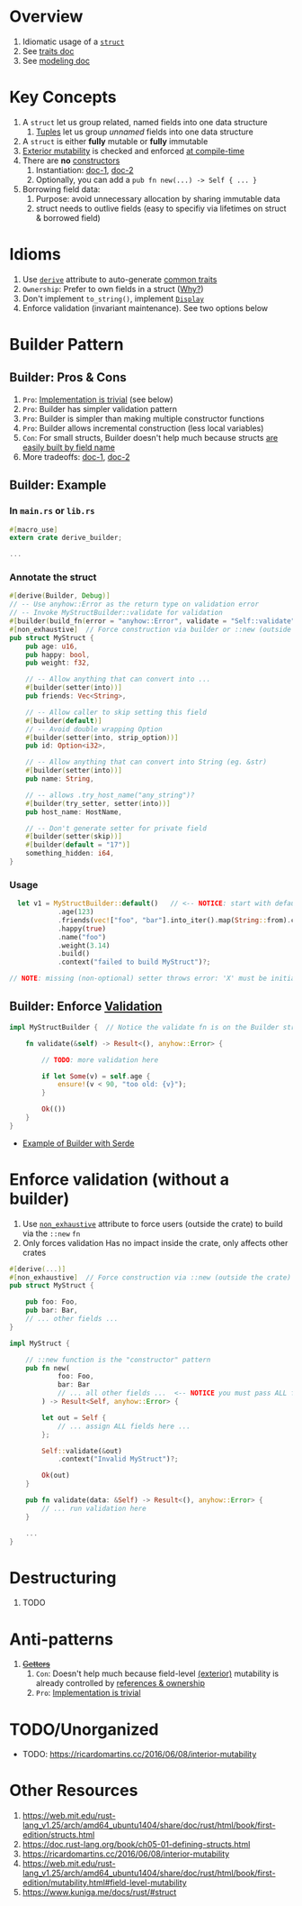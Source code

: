 # Overview

1. Idiomatic usage of a [`struct`](https://doc.rust-lang.org/book/ch05-01-defining-structs.html)
1. See [traits doc](./traits.md)
1. See [modeling doc](./modeling.md)

# Key Concepts

1. A `struct` let us group related, named fields into one data structure
    1. [Tuples](https://doc.rust-lang.org/rust-by-example/primitives/tuples.html) let us group *unnamed* fields into one data structure
1. A `struct` is either **fully** mutable or **fully** immutable
1. [Exterior mutability](https://doc.rust-lang.org/rust-by-example/scope/borrow/mut.html) is checked and enforced [at compile-time](https://doc.rust-lang.org/std/keyword.mut.html)
1. There are **no** [constructors](https://en.wikipedia.org/wiki/Constructor_(object-oriented_programming))
    1. Instantiation: [doc-1](https://doc.rust-lang.org/std/keyword.struct.html#instantiation), [doc-2](https://doc.rust-lang.org/nomicon/constructors.html)
    1. Optionally, you can add a `pub fn new(...) -> Self { ... }`
1. Borrowing field data:
    1. Purpose: avoid unnecessary allocation by sharing immutable data
    1. struct needs to outlive fields (easy to specifiy via lifetimes on struct & borrowed field)


# Idioms

1. Use [`derive`](./traits.derive.md) attribute to auto-generate [common traits](./traits.derive.md)
1. `Ownership`: Prefer to own fields in a struct ([Why?](https://www.lurklurk.org/effective-rust/lifetimes.html#lifetimes-in-data-structures))
1. Don't implement `to_string()`, implement [`Display`](https://doc.rust-lang.org/std/fmt/trait.Display.html)
1. Enforce validation (invariant maintenance). See two options below

# Builder Pattern

## Builder: Pros & Cons

1. `Pro`: [Implementation is trivial](https://docs.rs/derive_builder/latest/derive_builder/) (see below)
1. `Pro`: Builder has simpler validation pattern
1. `Pro`: Builder is simpler than making multiple constructor functions
1. `Pro`: Builder allows incremental construction (less local variables)
1. `Con`: For small structs, Builder doesn't help much because structs [are easily built by field name](https://doc.rust-lang.org/book/ch05-01-defining-structs.html#using-the-field-init-shorthand)
1. More tradeoffs: [doc-1](https://rust-unofficial.github.io/patterns/patterns/creational/builder.html), [doc-2](https://www.lurklurk.org/effective-rust/builders.html)

## Builder: Example

### In `main.rs` or `lib.rs`

```rust
#[macro_use]
extern crate derive_builder;

...
```

### Annotate the struct

```rust
#[derive(Builder, Debug)]
// -- Use anyhow::Error as the return type on validation error
// -- Invoke MyStructBuilder::validate for validation
#[builder(build_fn(error = "anyhow::Error", validate = "Self::validate"))]
#[non_exhaustive]  // Force construction via builder or ::new (outside the crate)
pub struct MyStruct {
    pub age: u16,
    pub happy: bool,
    pub weight: f32,

    // -- Allow anything that can convert into ...
    #[builder(setter(into))]
    pub friends: Vec<String>,

    // -- Allow caller to skip setting this field
    #[builder(default)]
    // -- Avoid double wrapping Option
    #[builder(setter(into, strip_option))]
    pub id: Option<i32>,

    // -- Allow anything that can convert into String (eg. &str)
    #[builder(setter(into))]
    pub name: String,

    // -- allows .try_host_name("any_string")?
    #[builder(try_setter, setter(into))]
    pub host_name: HostName,

    // -- Don't generate setter for private field
    #[builder(setter(skip))]
    #[builder(default = "17")]
    something_hidden: i64,
}
```

### Usage

```rust
  let v1 = MyStructBuilder::default()   // <-- NOTICE: start with default on builder
            .age(123)
            .friends(vec!["foo", "bar"].into_iter().map(String::from).collect_vec())
            .happy(true)
            .name("foo")
            .weight(3.14)
            .build()
            .context("failed to build MyStruct")?;

// NOTE: missing (non-optional) setter throws error: 'X' must be initialized            
```

## Builder: Enforce [Validation](https://docs.rs/derive_builder/latest/derive_builder/#pre-build-validation)

```rust
impl MyStructBuilder {  // Notice the validate fn is on the Builder struct

    fn validate(&self) -> Result<(), anyhow::Error> {

        // TODO: more validation here

        if let Some(v) = self.age {
            ensure!(v < 90, "too old: {v}");
        }

        Ok(())
    }
}
```

- [Example of Builder with Serde](./json.md)


# Enforce validation (without a builder)

1. Use [`non_exhaustive`](https://doc.rust-lang.org/reference/attributes/type_system.html) attribute to force users (outside the crate) to build via the `::new` `fn`
1. Only forces validation Has no impact inside the crate, only affects other crates

```rust
#[derive(...)]
#[non_exhaustive]  // Force construction via ::new (outside the crate)
pub struct MyStruct {

    pub foo: Foo,
    pub bar: Bar,
    // ... other fields ...
}

impl MyStruct {

    // ::new function is the "constructor" pattern
    pub fn new(
            foo: Foo,
            bar: Bar
            // ... all other fields ...  <-- NOTICE you must pass ALL fields
        ) -> Result<Self, anyhow::Error> {

        let out = Self {
            // ... assign ALL fields here ...
        };

        Self::validate(&out)
            .context("Invalid MyStruct")?;

        Ok(out)
    }

    pub fn validate(data: &Self) -> Result<(), anyhow::Error> {
        // ... run validation here
    }

    ...
}    
```

# Destructuring

1. TODO

# Anti-patterns

1. ~~[Getters](https://codehs.gitbooks.io/apjava/content/Classes-And-Object-Oriented-Programming/getter-and-setter-methods.html)~~
    1. `Con`: Doesn't help much because field-level [(exterior)](https://web.mit.edu/rust-lang_v1.25/arch/amd64_ubuntu1404/share/doc/rust/html/book/first-edition/mutability.html#interior-vs-exterior-mutability) mutability is already controlled by [references & ownership](https://web.mit.edu/rust-lang_v1.25/arch/amd64_ubuntu1404/share/doc/rust/html/book/first-edition/mutability.html#field-level-mutability)
    1. `Pro`: [Implementation is trivial](https://docs.rs/derive-getters/0.2.0/derive_getters/)

# TODO/Unorganized

- TODO: https://ricardomartins.cc/2016/06/08/interior-mutability

# Other Resources

1. https://web.mit.edu/rust-lang_v1.25/arch/amd64_ubuntu1404/share/doc/rust/html/book/first-edition/structs.html
1. https://doc.rust-lang.org/book/ch05-01-defining-structs.html
1. https://ricardomartins.cc/2016/06/08/interior-mutability
1. https://web.mit.edu/rust-lang_v1.25/arch/amd64_ubuntu1404/share/doc/rust/html/book/first-edition/mutability.html#field-level-mutability
1. https://www.kuniga.me/docs/rust/#struct
